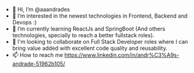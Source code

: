 - 👋 Hi, I’m @aaandrades
- 👀 I’m interested in the newest technologies in Frontend, Backend and Devops :) 
- 🌱 I’m currently learning ReactJs and SpringBoot (And others technologies, specially to reach a better fullstack roles).
- 💞️ I'm looking to collaborate on Full Stack Developer roles where I can bring value added with excellent code quality and reusability.
- 📫 How to reach me https://www.linkedin.com/in/andr%C3%A9s-andrade-51962b105/

<!---
aaandrades/aaandrades is a ✨ special ✨ repository because its `README.md` (this file) appears on your GitHub profile.
You can click the Preview link to take a look at your changes.
--->
